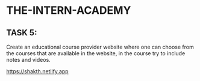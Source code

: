 # THE-INTERN-ACADEMY

## TASK 5:

Create an educational course provider website where one can choose from the courses that are
available in the website, in the course try to include notes and videos.



https://shakth.netlify.app
